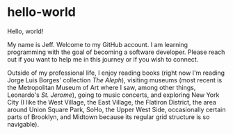 # hello-world
Hello, world!

My name is Jeff. Welcome to my GitHub account. I am learning programming with the goal of becoming a software developer. Please reach out if you want to help me in this journey or if you wish to connect.

Outside of my professional life, I enjoy reading books (right now I'm reading Jorge Luis Borges' collection <i>The Aleph</i>), visiting museums (most recent is the Metropolitan Museum of Art where I saw, among other things, Leonardo's <i>St. Jerome</i>), going to music concerts, and exploring New York City (I like the West Village, the East Village, the Flatiron District, the area around Union Square Park, SoHo, the Upper West Side, occasionally certain parts of Brooklyn, and Midtown because its regular grid structure is so navigable).
